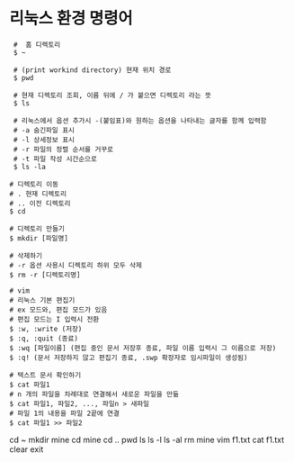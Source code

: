 # 리눅스 환경 명령어

```commandline
 #  홈 디렉토리
 $ ~
  
 # (print workind directory) 현재 위치 경로
 $ pwd 
 
 # 현재 디렉토리 조회, 이름 뒤에 / 가 붙으면 디렉토리 라는 뜻
 $ ls 
 
 # 리눅스에서 옵션 추가시 -(붙임표)와 원하는 옵션을 나타내는 글자를 함께 입력함
 # -a 숨긴파일 표시
 # -l 상세정보 표시
 # -r 파일의 정렬 순서를 거꾸로
 # -t 파일 작성 시간순으로  
 $ ls -la 

# 디렉토리 이동
# . 현재 디렉토리
# .. 이전 디렉토리
$ cd

# 디렉토리 만들기
$ mkdir [파일명]

# 삭제하기 
# -r 옵션 사용시 디렉토리 하위 모두 삭제
$ rm -r [디렉토리명]

# vim
# 리눅스 기본 편집기
# ex 모드와, 편집 모드가 있음 
# 편집 모드는 I 입력시 전환
$ :w, :write (저장)
$ :q, :quit (종료)
$ :wq [파일이름] (편집 중인 문서 저장후 종료, 파일 이름 입력시 그 이름으로 저장)
$ :q! (문서 저장하지 않고 편집기 종료, .swp 확장자로 임시파일이 생성됨)

# 텍스트 문서 확인하기
$ cat 파일1
# n 개의 파일을 차례대로 연결해서 새로운 파일을 만듦
$ cat 파일1, 파일2, ..., 파일n > 새파일
# 파일 1의 내용을 파일 2끝에 연결  
$ cat 파일1 >> 파일2 
```

cd ~
mkdir mine
cd mine
cd ..
pwd
ls
ls -l
ls -al
rm mine
vim f1.txt
cat f1.txt
clear
exit

